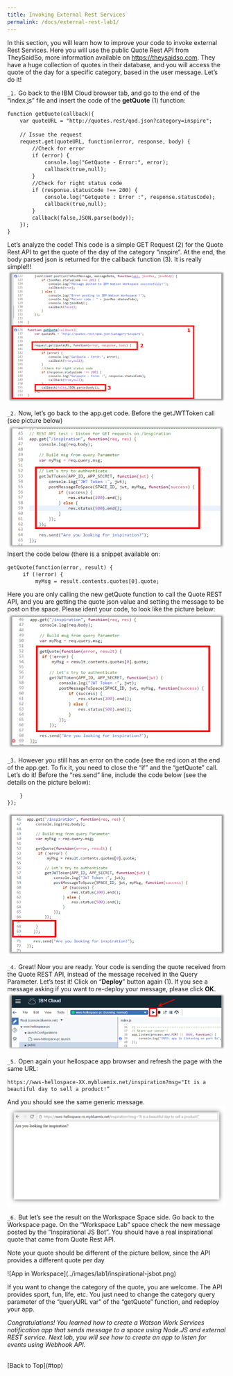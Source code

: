 ```yaml
---
title: Invoking External Rest Services
permalink: /docs/external-rest-lab1/
---
```


<a name="top"/>

In this section, you will learn how to improve your code to invoke external Rest Services. Here you will use the public Quote Rest API from TheySaidSo, more information available on <a href="https://theysaidso.com" target="blank">https://theysaidso.com</a>. They have a huge collection of quotes in their database, and you will access the quote of the day for a specific category, based in the user message. Let’s do it!

`_1.` Go back to the IBM Cloud browser tab, and go to the end of the “index.js” file and insert the code of the **getQuote** (1) function:
```
function getQuote(callback){
	var quoteURL = "http://quotes.rest/qod.json?category=inspire";

	// Issue the request
  	request.get(quoteURL, function(error, response, body) {
  		//Check for error
    	if (error) {
      		console.log("GetQuote - Error:", error);
			callback(true,null);
    	}
    	//Check for right status code
    	if (response.statusCode !== 200) {
      		console.log("Getquote : Error :", response.statusCode);
      		callback(true,null);
    	}
    	callback(false,JSON.parse(body));
	});
}
```
Let’s analyze the code! This code is a simple GET Request (2) for the Quote Rest API to get the quote of the day of the category “inspire”. At the end, the body parsed json is returned for the callback function (3). It is really simple!!!
![getQuote function](../images/lab1/getQuote.png)

`_2.` Now, let’s go back to the app.get code. Before the getJWTToken call (see picture below)
![App Get](../images/lab1/appget.png)
Insert the code below (there is a snippet available on:
```
getQuote(function(error, result) {
     if (!error) {
         myMsg = result.contents.quotes[0].quote;
```
Here you are only calling the new getQuote function to call the Quote REST API, and you are getting the quote json value and setting the message to be post on the space. Please ident your code, to look like the picture below:
![Open Get Quote Code](../images/lab1/getQuote-open.png)


`_3.` However you still has an error on the code (see the red icon at the end of the app.get. To fix it, you need to close the “if” and the “getQuote” call. Let’s do it! Before the “res.send” line, include the code below (see the details on the picture below):
```
    }
});
```
![Close Get Quode Code](../images/lab1/getQuote-close.png)

`_4.` Great! Now you are ready. Your code is sending the quote received from the Quote REST API, instead of the message received in the Query Parameter. Let’s test it! Click on “**Deploy**” button again (1). If you see a message asking if you want to re-deploy your message, please click **OK**.
![Deploying App](../images/lab1/deploy-app-external.png)

`_5.` Open again your hellospace app browser and refresh the page with the same URL:
```
https://wws-hellospace-XX.mybluemix.net/inspiration?msg="It is a beautiful day to sell a product!”
```
And you should see the same generic message.
![Page Get](../images/lab1/page-invoke.png)

`_6.` But let’s see the result on the Workspace Space side. Go back to the Workspace page. On the “Workspace Lab” space check the new message posted by the “Inspirational JS Bot”. You should have a real inspirational quote that came from Quote Rest API.
<p>
<span class="label label-warning">Note</span>
your quote should be different of the picture bellow, since the API provides a different quote per day
</p>
![App in Workspace](../images/lab1/inspirational-jsbot.png)

If you want to change the category of the quote, you are welcome. The API provides sport, fun, life, etc. You just need to change the category query parameter of the “queryURL var” of the “getQuote” function, and redeploy your app.

*Congratulations! You learned how to create a Watson Work Services notification app that sends message to a space using Node.JS and external REST service. Next lab, you will see how to create an app to listen for events using Webhook API.*


<br/>
[Back to Top](#top)  
